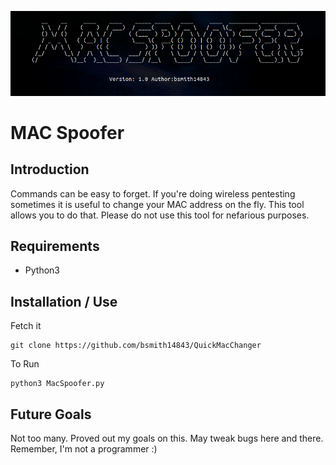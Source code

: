 ![alt text](https://github.com/bsmith14843/kb4-hosted-images/blob/main/images/Screenshot%20from%202024-01-06%2000-24-05.png?raw=true)
# MAC Spoofer

## Introduction
Commands can be easy to forget. If you're doing wireless pentesting sometimes it is useful to change your MAC address on the fly. This tool allows you to do that. Please do not use this tool for nefarious purposes. 

## Requirements
* Python3

## Installation / Use
Fetch it
```
git clone https://github.com/bsmith14843/QuickMacChanger
```
To Run
```
python3 MacSpoofer.py
```
## Future Goals
Not too many. Proved out my goals on this. May tweak bugs here and there. Remember, I'm not a programmer :)

